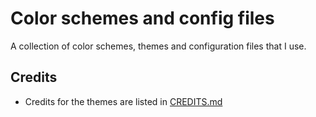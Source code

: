 # Color schemes and config files

A collection of color schemes, themes and configuration files that I use.

## Credits

- Credits for the themes are listed in [CREDITS.md](./CREDITS.md)

